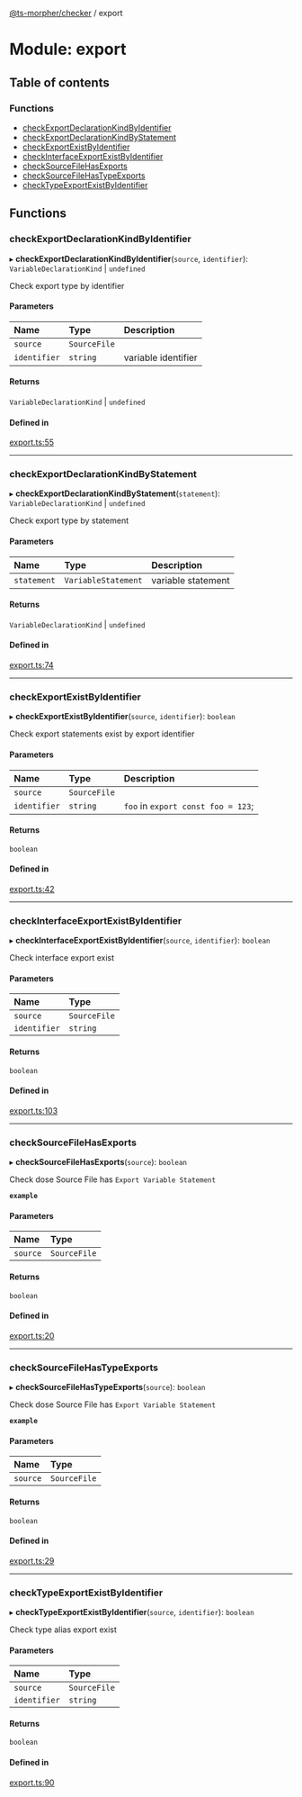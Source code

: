 [@ts-morpher/checker](../README.md) / export

# Module: export

## Table of contents

### Functions

- [checkExportDeclarationKindByIdentifier](export.md#checkexportdeclarationkindbyidentifier)
- [checkExportDeclarationKindByStatement](export.md#checkexportdeclarationkindbystatement)
- [checkExportExistByIdentifier](export.md#checkexportexistbyidentifier)
- [checkInterfaceExportExistByIdentifier](export.md#checkinterfaceexportexistbyidentifier)
- [checkSourceFileHasExports](export.md#checksourcefilehasexports)
- [checkSourceFileHasTypeExports](export.md#checksourcefilehastypeexports)
- [checkTypeExportExistByIdentifier](export.md#checktypeexportexistbyidentifier)

## Functions

### checkExportDeclarationKindByIdentifier

▸ **checkExportDeclarationKindByIdentifier**(`source`, `identifier`): `VariableDeclarationKind` \| `undefined`

Check export type by identifier

#### Parameters

| Name | Type | Description |
| :------ | :------ | :------ |
| `source` | `SourceFile` |  |
| `identifier` | `string` | variable identifier |

#### Returns

`VariableDeclarationKind` \| `undefined`

#### Defined in

[export.ts:55](https://github.com/linbudu599/morpher/blob/4a52d4d/packages/checker/src/export.ts#L55)

___

### checkExportDeclarationKindByStatement

▸ **checkExportDeclarationKindByStatement**(`statement`): `VariableDeclarationKind` \| `undefined`

Check export type by statement

#### Parameters

| Name | Type | Description |
| :------ | :------ | :------ |
| `statement` | `VariableStatement` | variable statement |

#### Returns

`VariableDeclarationKind` \| `undefined`

#### Defined in

[export.ts:74](https://github.com/linbudu599/morpher/blob/4a52d4d/packages/checker/src/export.ts#L74)

___

### checkExportExistByIdentifier

▸ **checkExportExistByIdentifier**(`source`, `identifier`): `boolean`

Check export statements exist by export identifier

#### Parameters

| Name | Type | Description |
| :------ | :------ | :------ |
| `source` | `SourceFile` |  |
| `identifier` | `string` | `foo` in `export const foo = 123`; |

#### Returns

`boolean`

#### Defined in

[export.ts:42](https://github.com/linbudu599/morpher/blob/4a52d4d/packages/checker/src/export.ts#L42)

___

### checkInterfaceExportExistByIdentifier

▸ **checkInterfaceExportExistByIdentifier**(`source`, `identifier`): `boolean`

Check interface export exist

#### Parameters

| Name | Type |
| :------ | :------ |
| `source` | `SourceFile` |
| `identifier` | `string` |

#### Returns

`boolean`

#### Defined in

[export.ts:103](https://github.com/linbudu599/morpher/blob/4a52d4d/packages/checker/src/export.ts#L103)

___

### checkSourceFileHasExports

▸ **checkSourceFileHasExports**(`source`): `boolean`

Check dose Source File has `Export Variable Statement`

**`example`**

#### Parameters

| Name | Type |
| :------ | :------ |
| `source` | `SourceFile` |

#### Returns

`boolean`

#### Defined in

[export.ts:20](https://github.com/linbudu599/morpher/blob/4a52d4d/packages/checker/src/export.ts#L20)

___

### checkSourceFileHasTypeExports

▸ **checkSourceFileHasTypeExports**(`source`): `boolean`

Check dose Source File has `Export Variable Statement`

**`example`**

#### Parameters

| Name | Type |
| :------ | :------ |
| `source` | `SourceFile` |

#### Returns

`boolean`

#### Defined in

[export.ts:29](https://github.com/linbudu599/morpher/blob/4a52d4d/packages/checker/src/export.ts#L29)

___

### checkTypeExportExistByIdentifier

▸ **checkTypeExportExistByIdentifier**(`source`, `identifier`): `boolean`

Check type alias export exist

#### Parameters

| Name | Type |
| :------ | :------ |
| `source` | `SourceFile` |
| `identifier` | `string` |

#### Returns

`boolean`

#### Defined in

[export.ts:90](https://github.com/linbudu599/morpher/blob/4a52d4d/packages/checker/src/export.ts#L90)
